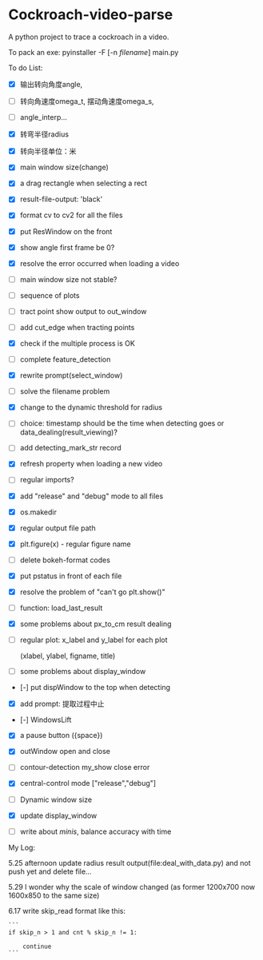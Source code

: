 # Cockroach-video-parse

A python project to trace a cockroach in a video.

To pack an exe: pyinstaller -F [-n *filename*] main.py

To do List:

- [x] 输出转向角度angle, 
- [ ] 转向角速度omega_t, 摆动角速度omega_s,
- [ ] angle_interp...
- [x] 转弯半径radius
- [x] 转向半径单位：米
- [x] main window size(change)
- [x] a drag rectangle when selecting a rect
- [x] result-file-output: 'black'
- [x] format cv to cv2 for all the files
- [x] put ResWindow on the front
- [x] show angle first frame be 0?
- [x] resolve the error occurred when loading a video
- [ ] main window size not stable?
- [ ] sequence of plots
- [ ] tract point show output to out_window
- [ ] add cut_edge when tracting points
- [x] check if the multiple process is OK
- [ ] complete feature_detection
- [x] rewrite prompt(select_window)
- [ ] solve the filename problem
- [x] change to the dynamic threshold for radius
- [ ] choice: timestamp should be the time when detecting goes or data_dealing(result_viewing)?
- [ ] add detecting_mark_str record
- [x] refresh property when loading a new video
- [ ] regular imports?
- [x] add "release" and "debug" mode to all files
- [x] os.makedir
- [x] regular output file path
- [x] plt.figure(x) - regular figure name
- [ ] delete bokeh-format codes
- [x] put pstatus in front of each file
- [x] resolve the problem of "can't go plt.show()"
- [ ] function: load_last_result
- [x] some problems about px_to_cm result dealing
- [ ] regular plot: x_label and y_label for each plot

  (xlabel, ylabel, figname, title)

- [ ] some problems about display_window

- [-] put dispWindow to the top when detecting
- [x] add prompt: 提取过程中止
- [-] WindowsLift
- [x] a pause button ({space})
- [x] outWindow open and close
- [ ] contour-detection my_show close error
- [x] central-control mode ["release","debug"]
- [ ] Dynamic window size
- [x] update display_window
- [ ] write about *minis*, balance accuracy with time



My Log:

5.25 afternoon update radius result output(file:deal_with_data.py) and not push yet and delete file...

5.29 I wonder why the scale of window changed (as former 1200x700 now 1600x850 to the same size)

6.17 write skip_read format like this: 

    ```
    if skip_n > 1 and cnt % skip_n != 1:

        continue
    ```
